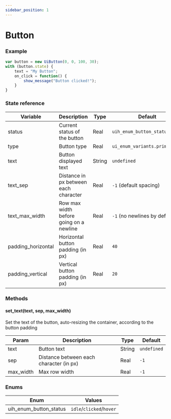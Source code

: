 ```yaml
---
sidebar_position: 1
---
```


# Button

### Example

```js
var button = new UiButton(0, 0, 100, 30);
with (button.state) {
    text = "My Button";
    on_click = function() {
        show_message("Button clicked!");
    }
}
```

### State reference

| Variable           | Description                             | Type   | Default                       |
|--------------------|-----------------------------------------|--------|-------------------------------|
| status             | Current status of the button            | Real   | `uih_enum_button_status.idle` |
| type               | Button type                             | Real   | `ui_enum_variants.primary`    |
| text               | Button displayed text                   | String | `undefined`                   |
| text_sep           | Distance in px between each character   | Real   | `-1` (default spacing)        |
| text_max_width     | Row max width before going on a newline | Real   | `-1` (no newlines by default) |
| padding_horizontal | Horizontal button padding (in px)       | Real   | `40`                          |
| padding_vertical   | Vertical button padding (in px)         | Real   | `20`                          |

### Methods


#### set_text(text, sep, max_width)

Set the text of the button, auto-resizing the container, according to the button padding

| Param     | Description                             | Type   | Default     |
|-----------|-----------------------------------------|--------|-------------|
| text      | Button text                             | String | `undefined` |
| sep       | Distance between each character (in px) | Real   | `-1`        |
| max_width | Max row width                           | Real   | `-1`        |


### Enums

| Enum                   | Values                   |
|------------------------|--------------------------|
| uih_enum_button_status | `idle`/`clicked`/`hover` |
